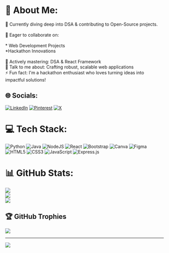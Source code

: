 # 💫 About Me:
🎯 Currently diving deep into DSA & contributing to Open-Source projects.<br><br>🤝 Eager to collaborate on:<br><br>   * Web Development Projects<br>   *Hackathon Innovations<br><br>🌱 Actively mastering: DSA & React Framework<br>💬 Talk to me about: Crafting robust, scalable web applications<br>⚡ Fun fact: I'm a hackathon enthusiast who loves turning ideas into impactful solutions!<br>


## 🌐 Socials:
[![LinkedIn](https://img.shields.io/badge/LinkedIn-%230077B5.svg?logo=linkedin&logoColor=white)](https://linkedin.com/in/www.linkedin.com/in/abhijit-fule) [![Pinterest](https://img.shields.io/badge/Pinterest-%23E60023.svg?logo=Pinterest&logoColor=white)](https://pinterest.com/https://pin.it/W4pOYc7ap) [![X](https://img.shields.io/badge/X-black.svg?logo=X&logoColor=white)](https://x.com/https://x.com/Abhijitfule2?t=0pS996uhizom8Sn5sPn53w&s=08) 

# 💻 Tech Stack:
![Python](https://img.shields.io/badge/python-3670A0?style=for-the-badge&logo=python&logoColor=ffdd54) ![Java](https://img.shields.io/badge/java-%23ED8B00.svg?style=for-the-badge&logo=openjdk&logoColor=white) ![NodeJS](https://img.shields.io/badge/node.js-6DA55F?style=for-the-badge&logo=node.js&logoColor=white) ![React](https://img.shields.io/badge/react-%2320232a.svg?style=for-the-badge&logo=react&logoColor=%2361DAFB) ![Bootstrap](https://img.shields.io/badge/bootstrap-%238511FA.svg?style=for-the-badge&logo=bootstrap&logoColor=white) ![Canva](https://img.shields.io/badge/Canva-%2300C4CC.svg?style=for-the-badge&logo=Canva&logoColor=white) ![Figma](https://img.shields.io/badge/figma-%23F24E1E.svg?style=for-the-badge&logo=figma&logoColor=white) ![HTML5](https://img.shields.io/badge/html5-%23E34F26.svg?style=for-the-badge&logo=html5&logoColor=white) ![CSS3](https://img.shields.io/badge/css3-%231572B6.svg?style=for-the-badge&logo=css3&logoColor=white) ![JavaScript](https://img.shields.io/badge/javascript-%23323330.svg?style=for-the-badge&logo=javascript&logoColor=%23F7DF1E) ![Express.js](https://img.shields.io/badge/express.js-%23404d59.svg?style=for-the-badge&logo=express&logoColor=%2361DAFB)
# 📊 GitHub Stats:
![](https://github-readme-stats.vercel.app/api?username=fuleabhijit&theme=dark&hide_border=false&include_all_commits=false&count_private=false)<br/>
![](https://github-readme-streak-stats.herokuapp.com/?user=fuleabhijit&theme=dark&hide_border=false)<br/>
![](https://github-readme-stats.vercel.app/api/top-langs/?username=fuleabhijit&theme=dark&hide_border=false&include_all_commits=false&count_private=false&layout=compact)

## 🏆 GitHub Trophies
![](https://github-profile-trophy.vercel.app/?username=fuleabhijit&theme=transparent&no-frame=false&no-bg=false&margin-w=4)

---
[![](https://visitcount.itsvg.in/api?id=fuleabhijit&icon=0&color=1)](https://visitcount.itsvg.in)

<!-- Proudly created with GPRM ( https://gprm.itsvg.in ) -->